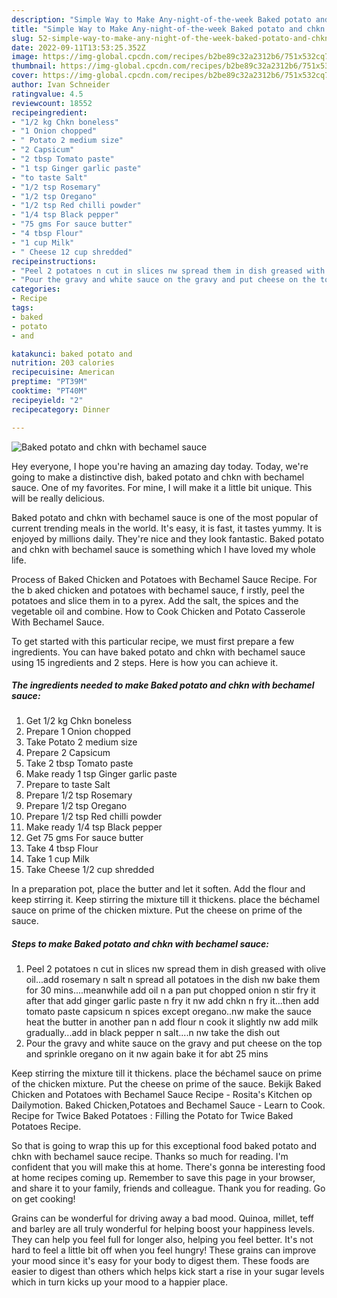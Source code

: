 ```yaml
---
description: "Simple Way to Make Any-night-of-the-week Baked potato and chkn with bechamel sauce"
title: "Simple Way to Make Any-night-of-the-week Baked potato and chkn with bechamel sauce"
slug: 52-simple-way-to-make-any-night-of-the-week-baked-potato-and-chkn-with-bechamel-sauce
date: 2022-09-11T13:53:25.352Z
image: https://img-global.cpcdn.com/recipes/b2be89c32a2312b6/751x532cq70/baked-potato-and-chkn-with-bechamel-sauce-recipe-main-photo.jpg
thumbnail: https://img-global.cpcdn.com/recipes/b2be89c32a2312b6/751x532cq70/baked-potato-and-chkn-with-bechamel-sauce-recipe-main-photo.jpg
cover: https://img-global.cpcdn.com/recipes/b2be89c32a2312b6/751x532cq70/baked-potato-and-chkn-with-bechamel-sauce-recipe-main-photo.jpg
author: Ivan Schneider
ratingvalue: 4.5
reviewcount: 18552
recipeingredient:
- "1/2 kg Chkn boneless"
- "1 Onion chopped"
- " Potato 2 medium size"
- "2 Capsicum"
- "2 tbsp Tomato paste"
- "1 tsp Ginger garlic paste"
- "to taste Salt"
- "1/2 tsp Rosemary"
- "1/2 tsp Oregano"
- "1/2 tsp Red chilli powder"
- "1/4 tsp Black pepper"
- "75 gms For sauce butter"
- "4 tbsp Flour"
- "1 cup Milk"
- " Cheese 12 cup shredded"
recipeinstructions:
- "Peel 2 potatoes n cut in slices nw spread them in dish greased with olive oil...add rosemary n salt n spread all potatoes in the dish nw bake them for 30 mins....meanwhile add oil n a pan put chopped onion n stir fry it after that add ginger garlic paste n fry it nw add chkn n fry it...then add tomato paste capsicum n spices except oregano..nw make the sauce heat the butter in another pan n add flour n cook it slightly nw add milk gradually...add in black pepper n salt....n nw take the dish out"
- "Pour the gravy and white sauce on the gravy and put cheese on the top and sprinkle oregano on it nw again bake it for abt 25 mins"
categories:
- Recipe
tags:
- baked
- potato
- and

katakunci: baked potato and 
nutrition: 203 calories
recipecuisine: American
preptime: "PT39M"
cooktime: "PT40M"
recipeyield: "2"
recipecategory: Dinner

---
```



![Baked potato and chkn with bechamel sauce](https://img-global.cpcdn.com/recipes/b2be89c32a2312b6/751x532cq70/baked-potato-and-chkn-with-bechamel-sauce-recipe-main-photo.jpg)

Hey everyone, I hope you're having an amazing day today. Today, we're going to make a distinctive dish, baked potato and chkn with bechamel sauce. One of my favorites. For mine, I will make it a little bit unique. This will be really delicious.

Baked potato and chkn with bechamel sauce is one of the most popular of current trending meals in the world. It's easy, it is fast, it tastes yummy. It is enjoyed by millions daily. They're nice and they look fantastic. Baked potato and chkn with bechamel sauce is something which I have loved my whole life.

Process of Baked Chicken and Potatoes with Bechamel Sauce Recipe. For the b aked chicken and potatoes with bechamel sauce, f irstly, peel the potatoes and slice them in to a pyrex. Add the salt, the spices and the vegetable oil and combine. How to Cook Chicken and Potato Casserole With Bechamel Sauce.


To get started with this particular recipe, we must first prepare a few ingredients. You can have baked potato and chkn with bechamel sauce using 15 ingredients and 2 steps. Here is how you can achieve it.

<!--inarticleads1-->

##### The ingredients needed to make Baked potato and chkn with bechamel sauce:

1. Get 1/2 kg Chkn boneless
1. Prepare 1 Onion chopped
1. Take  Potato 2 medium size
1. Prepare 2 Capsicum
1. Take 2 tbsp Tomato paste
1. Make ready 1 tsp Ginger garlic paste
1. Prepare to taste Salt
1. Prepare 1/2 tsp Rosemary
1. Prepare 1/2 tsp Oregano
1. Prepare 1/2 tsp Red chilli powder
1. Make ready 1/4 tsp Black pepper
1. Get 75 gms For sauce butter
1. Take 4 tbsp Flour
1. Take 1 cup Milk
1. Take  Cheese 1/2 cup shredded


In a preparation pot, place the butter and let it soften. Add the flour and keep stirring it. Keep stirring the mixture till it thickens. place the béchamel sauce on prime of the chicken mixture. Put the cheese on prime of the sauce. 

<!--inarticleads2-->

##### Steps to make Baked potato and chkn with bechamel sauce:

1. Peel 2 potatoes n cut in slices nw spread them in dish greased with olive oil...add rosemary n salt n spread all potatoes in the dish nw bake them for 30 mins....meanwhile add oil n a pan put chopped onion n stir fry it after that add ginger garlic paste n fry it nw add chkn n fry it...then add tomato paste capsicum n spices except oregano..nw make the sauce heat the butter in another pan n add flour n cook it slightly nw add milk gradually...add in black pepper n salt....n nw take the dish out
1. Pour the gravy and white sauce on the gravy and put cheese on the top and sprinkle oregano on it nw again bake it for abt 25 mins


Keep stirring the mixture till it thickens. place the béchamel sauce on prime of the chicken mixture. Put the cheese on prime of the sauce. Bekijk Baked Chicken and Potatoes with Bechamel Sauce Recipe - Rosita&#39;s Kitchen op Dailymotion. Baked Chicken,Potatoes and Bechamel Sauce - Learn to Cook. Recipe for Twice Baked Potatoes : Filling the Potato for Twice Baked Potatoes Recipe. 

So that is going to wrap this up for this exceptional food baked potato and chkn with bechamel sauce recipe. Thanks so much for reading. I'm confident that you will make this at home. There's gonna be interesting food at home recipes coming up. Remember to save this page in your browser, and share it to your family, friends and colleague. Thank you for reading. Go on get cooking!

Grains can be wonderful for driving away a bad mood. Quinoa, millet, teff and barley are all truly wonderful for helping boost your happiness levels. They can help you feel full for longer also, helping you feel better. It's not hard to feel a little bit off when you feel hungry! These grains can improve your mood since it's easy for your body to digest them. These foods are easier to digest than others which helps kick start a rise in your sugar levels which in turn kicks up your mood to a happier place.

